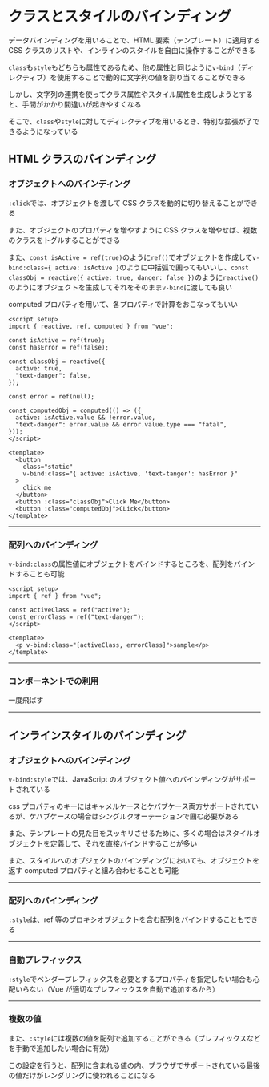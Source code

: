 # クラスとスタイルのバインディング

データバインディングを用いることで、HTML 要素（テンプレート）に適用する CSS クラスのリストや、インラインのスタイルを自由に操作することができる

`class`も`style`もどちらも属性であるため、他の属性と同じように`v-bind`（ディレクティブ）を使用することで動的に文字列の値を割り当てることができる

しかし、文字列の連携を使ってクラス属性やスタイル属性を生成しようとすると、手間がかかり間違いが起きやすくなる

そこで、`class`や`style`に対してディレクティブを用いるとき、特別な拡張が了できるようになっている

## HTML クラスのバインディング

### オブジェクトへのバインディング

`:click`では、オブジェクトを渡して CSS クラスを動的に切り替えることができる

また、オブジェクトのプロパティを増やすように CSS クラスを増やせば、複数のクラスをトグルすることができる

また、`const isActive = ref(true)`のように`ref()`でオブジェクトを作成して`v-bind:class={ active: isActive }`のように中括弧で囲ってもいいし、`const classObj = reactive({ active: true, danger: false })`のように`reactive()`のようにオブジェクトを生成してそれをそのまま`v-bind`に渡しても良い

computed プロパティを用いて、各プロパティで計算をおこなってもいい

```vue
<script setup>
import { reactive, ref, computed } from "vue";

const isActive = ref(true);
const hasError = ref(false);

const classObj = reactive({
  active: true,
  "text-danger": false,
});

const error = ref(null);

const computedObj = computed(() => ({
  active: isActive.value && !error.value,
  "text-danger": error.value && error.value.type === "fatal",
}));
</script>

<template>
  <button
    class="static"
    v-bind:class="{ active: isActive, 'text-tanger': hasError }"
  >
    click me
  </button>
  <button :class="classObj">Click Me</button>
  <button :class="computedObj">CLick</button>
</template>
```

---

### 配列へのバインディング

`v-bind:class`の属性値にオブジェクトをバインドするところを、配列をバインドすることも可能

```vue
<script setup>
import { ref } from "vue";

const activeClass = ref("active");
const errorClass = ref("text-danger");
</script>

<template>
  <p v-bind:class="[activeClass, errorClass]">sample</p>
</template>
```

---

### コンポーネントでの利用

一度飛ばす

---

## インラインスタイルのバインディング

### オブジェクトへのバインディング

`v-bind:style`では、JavaScript のオブジェクト値へのバインディングがサポートされている

css プロパティのキーにはキャメルケースとケバブケース両方サポートされているが、ケバブケースの場合はシングルクオーテーションで囲む必要がある

また、テンプレートの見た目をスッキリさせるために、多くの場合はスタイルオブジェクトを定義して、それを直接バインドすることが多い

また、スタイルへのオブジェクトのバインディングにおいても、オブジェクトを返す computed プロパティと組み合わせることも可能

---

### 配列へのバインディング

`:style`は、ref 等のプロキシオブジェクトを含む配列をバインドすることもできる

---

### 自動プレフィックス

`:style`でベンダープレフィックスを必要とするプロパティを指定したい場合も心配いらない（Vue が適切なプレフィックスを自動で追加するから）

---

### 複数の値

また、`:style`には複数の値を配列で追加することができる（プレフィックスなどを手動で追加したい場合に有効）

この設定を行うと、配列に含まれる値の内、ブラウザでサポートされている最後の値だけがレンダリングに使われることになる
